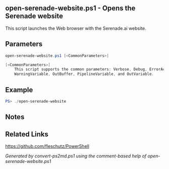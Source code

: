 ## open-serenade-website.ps1 - Opens the Serenade website

This script launches the Web browser with the Serenade.ai website.

## Parameters
```powershell
open-serenade-website.ps1 [<CommonParameters>]

[<CommonParameters>]
    This script supports the common parameters: Verbose, Debug, ErrorAction, ErrorVariable, WarningAction, 
    WarningVariable, OutBuffer, PipelineVariable, and OutVariable.
```

## Example
```powershell
PS> ./open-serenade-website

```

## Notes

## Related Links
https://github.com/fleschutz/PowerShell

*Generated by convert-ps2md.ps1 using the comment-based help of open-serenade-website.ps1*
